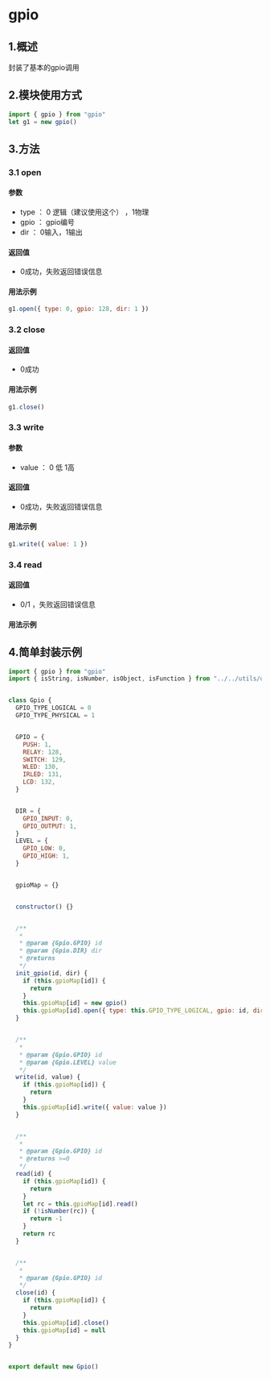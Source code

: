 # gpio

## 1.概述

封装了基本的gpio调用

## 2.模块使用方式

```javascript
import { gpio } from "gpio"
let g1 = new gpio()
```

## 3.方法

### 3.1 open 

#### 参数

- type ： 0 逻辑（建议使用这个） ，1物理
- gpio ： gpio编号
- dir ： 0输入，1输出

#### 返回值

- 0成功，失败返回错误信息

#### 用法示例

```javascript
g1.open({ type: 0, gpio: 128, dir: 1 })
```

### 3.2 close 

#### 返回值

- 0成功

#### 用法示例

```javascript
g1.close()
```

### 3.3 write 

#### 参数

- value ： 0 低 1高

#### 返回值

- 0成功，失败返回错误信息

#### 用法示例

```javascript
g1.write({ value: 1 })
```

### 3.4 read 

#### 返回值

- 0/1 ，失败返回错误信息

#### 用法示例

## 4.简单封装示例

```javascript
import { gpio } from "gpio"
import { isString, isNumber, isObject, isFunction } from "../../utils/util"


class Gpio {
  GPIO_TYPE_LOGICAL = 0
  GPIO_TYPE_PHYSICAL = 1


  GPIO = {
    PUSH: 1,
    RELAY: 128,
    SWITCH: 129,
    WLED: 130,
    IRLED: 131,
    LCD: 132,
  }


  DIR = {
    GPIO_INPUT: 0,
    GPIO_OUTPUT: 1,
  }
  LEVEL = {
    GPIO_LOW: 0,
    GPIO_HIGH: 1,
  }


  gpioMap = {}


  constructor() {}


  /**
   *
   * @param {Gpio.GPIO} id
   * @param {Gpio.DIR} dir
   * @returns
   */
  init_gpio(id, dir) {
    if (this.gpioMap[id]) {
      return
    }
    this.gpioMap[id] = new gpio()
    this.gpioMap[id].open({ type: this.GPIO_TYPE_LOGICAL, gpio: id, dir: dir })
  }


  /**
   *
   * @param {Gpio.GPIO} id
   * @param {Gpio.LEVEL} value
   */
  write(id, value) {
    if (this.gpioMap[id]) {
      return
    }
    this.gpioMap[id].write({ value: value })
  }


  /**
   *
   * @param {Gpio.GPIO} id
   * @returns >=0
   */
  read(id) {
    if (this.gpioMap[id]) {
      return
    }
    let rc = this.gpioMap[id].read()
    if (!isNumber(rc)) {
      return -1
    }
    return rc
  }


  /**
   *
   * @param {Gpio.GPIO} id
   */
  close(id) {
    if (this.gpioMap[id]) {
      return
    }
    this.gpioMap[id].close()
    this.gpioMap[id] = null
  }
}


export default new Gpio()
```

